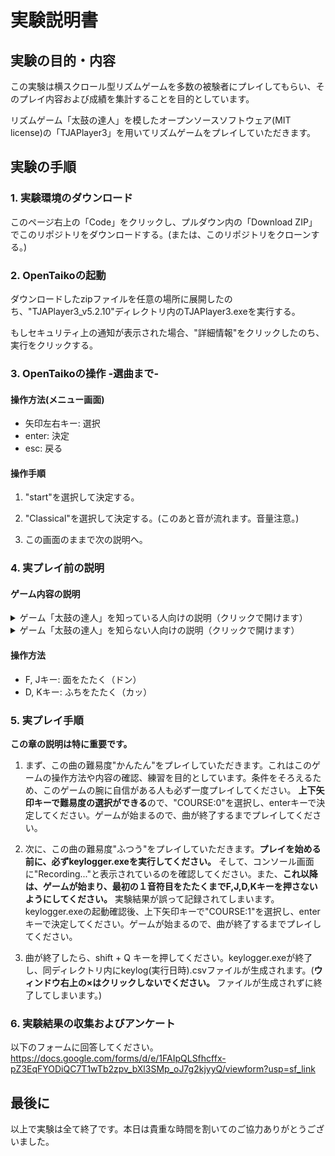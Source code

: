 # 実験説明書

## 実験の目的・内容

この実験は横スクロール型リズムゲームを多数の被験者にプレイしてもらい、そのプレイ内容および成績を集計することを目的としています。

リズムゲーム「太鼓の達人」を模したオープンソースソフトウェア(MIT license)の「TJAPlayer3」を用いてリズムゲームをプレイしていただきます。

## 実験の手順

### 1. 実験環境のダウンロード

このページ右上の「Code」をクリックし、プルダウン内の「Download ZIP」でこのリポジトリをダウンロードする。(または、このリポジトリをクローンする。)

### 2. OpenTaikoの起動

ダウンロードしたzipファイルを任意の場所に展開したのち、"TJAPlayer3_v5.2.10"ディレクトリ内のTJAPlayer3.exeを実行する。

もしセキュリティ上の通知が表示された場合、"詳細情報"をクリックしたのち、実行をクリックする。

### 3. OpenTaikoの操作 -選曲まで-

#### 操作方法(メニュー画面)

* 矢印左右キー: 選択
* enter: 決定
* esc: 戻る

#### 操作手順

1. "start"を選択して決定する。

2. "Classical"を選択して決定する。(このあと音が流れます。音量注意。)

3. この画面のままで次の説明へ。

### 4. 実プレイ前の説明

#### ゲーム内容の説明

<details><summary>ゲーム「太鼓の達人」を知っている人向けの説明（クリックで開けます）</summary>

##### 概要

「太鼓の達人」を模したゲームをプレイしていただきます。

* 曲はオッフェンバック作の「天国と地獄 序曲」です。運動会で流れてそうなあのクラシック曲です。
* 難易度は"ふつう"です。
* この実験では、**なるべく高いスコアが得られるようにプレイしてください。**「高スコアを狙う」≒「クリアやフルコンボ、全良を狙う」ですが、これらは当実験の目標ではありません。)

##### 高スコア獲得のヒント

* コンボ数は獲得できるスコアに影響しません。（いわゆる真打モード）
* タイミングの判定は"良">"可">"不可"の順で、より良い判定の方が高いスコアが得られます。ただし、"不可"で得られるスコアは0です。
* 大音符は**片手で叩くだけ**で通常の音符より多くのスコアが獲得できます。
* 連打もスコアに影響します。ですので、なるべく無視せず叩いてください。
* **曲の盛り上がりに合わせて発生するゴーゴータイム(判定枠に火が付いている状態)では、獲得スコアが上昇します。**

</details>

<details><summary>ゲーム「太鼓の達人」を知らない人向けの説明（クリックで開けます）</summary>

##### はじめに

曲とともに流れてくる音符に合わせて太鼓を叩くリズムゲームをプレイしていただきます。まずゲームの説明をします。

##### 画面の説明

![ゲーム画面説明用画像](img/display_discription.png)

1. 音符
プレイヤーがタイミングを合わせて叩く音符。画面の右端から左へ流れてくる。いくつか種類があり、それぞれ叩き方が異なる。（後述）
2. 判定枠
この枠の中心に音符が重なった瞬間に太鼓を叩く。
3. 現在の獲得スコア
タイミングよく音符をたたくことでスコアが得られ、その合計値がここに表示される。

##### 音符の種類

![音符説明用画像](img/Notes.png)

左から順に、

* 面(ドン) : FまたはJキーで太鼓の面をたたく。
* ふち(カッ) : DまたはKキーで太鼓のふちをたたく。
* 大音符(面) : 通常より多くのスコアを獲得できる面。操作は面と全く同じ。**両手で同時に叩いたりする必要はありません**。
* 大音符(ふち) : 大音符(面)と同様。
* 連打 : 面またはふちを連打する。叩けた回数に比例してスコアを獲得できる。
* 大連打 : 通常より多くのスコアを獲得できる連打。
* ふうせん連打 : ふうせんが割れるまで連打する。叩いた回数に応じてスコアが獲得できるが、一定時間内にふうせんが割れなかった場合、ふうせん連打は終了してしまうので要注意。

##### 判定(タイミング)の説明

前述の通り、音符は判定枠に重なった瞬間にたたくことでスコアが得られます(連打系の音符を除く)。そのタイミングの良さに応じて三段階の評価が判定枠の上部に表示されます。判定の評価が良い順から、

* 良 : ほとんどずれがなく音符をたたけている。最も良い判定であり、最も多くのスコアを獲得できる。
* 可 : 音符をたたくタイミングが少し早い、または遅い。Goodよりも少ないスコアが獲得できる。
* 不可 : 音符をたたくタイミングがかなり早い、または遅い。または、音符をたたけずに逃してしまった。スコアは獲得できない。(獲得スコアは0)

##### プレイ内容

* 曲は、オッフェンバック作の「天国と地獄 序曲」です。運動会で流れてそうなあのクラッシク曲です。
* **曲終了時の総獲得スコアがなるべく多くなるように頑張ってプレイしてください。**

##### 高スコア獲得のヒント

* コンボ数(GoodまたはOk判定で連続でたたけている数)は獲得できるスコアに影響しません。
* **曲の盛り上がりに合わせて発生するゴーゴータイム(判定枠に火が付いている状態)では、獲得スコアが上昇します。**

</details>

#### 操作方法

* F, Jキー: 面をたたく（ドン）
* D, Kキー: ふちをたたく（カッ）

### 5. 実プレイ手順

**この章の説明は特に重要です。**

1. まず、この曲の難易度"かんたん"をプレイしていただきます。これはこのゲームの操作方法や内容の確認、練習を目的としています。条件をそろえるため、このゲームの腕に自信がある人も必ず一度プレイしてください。
**上下矢印キーで難易度の選択ができる**ので、"COURSE:0"を選択し、enterキーで決定してください。ゲームが始まるので、曲が終了するまでプレイしてください。

2. 次に、この曲の難易度"ふつう"をプレイしていただきます。**プレイを始める前に、必ずkeylogger.exeを実行してください。** そして、コンソール画面に"Recording..."と表示されているのを確認してください。また、**これ以降は、ゲームが始まり、最初の１音符目をたたくまでF,J,D,Kキーを押さないようにしてください。** 実験結果が誤って記録されてしまいます。
keylogger.exeの起動確認後、上下矢印キーで"COURSE:1"を選択し、enterキーで決定してください。ゲームが始まるので、曲が終了するまでプレイしてください。

3. 曲が終了したら、shift + Q キーを押してください。keylogger.exeが終了し、同ディレクトリ内にkeylog(実行日時).csvファイルが生成されます。(**ウィンドウ右上の×はクリックしないでください。** ファイルが生成されずに終了してしまいます。)

### 6. 実験結果の収集およびアンケート

以下のフォームに回答してください。
<https://docs.google.com/forms/d/e/1FAIpQLSfhcffx-pZ3EqFYODiQC7T1wTb2zpv_bXl3SMp_oJ7g2kjyyQ/viewform?usp=sf_link>

## 最後に

以上で実験は全て終了です。本日は貴重な時間を割いてのご協力ありがとうございました。
